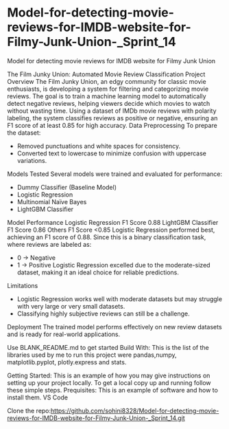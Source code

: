 # Model-for-detecting-movie-reviews-for-IMDB-website-for-Filmy-Junk-Union-_Sprint_14
Model for detecting movie reviews for IMDB website for Filmy Junk Union 

The Film Junky Union: Automated Movie Review Classification
Project Overview
The Film Junky Union, an edgy community for classic movie enthusiasts, is developing a system for filtering and categorizing movie reviews. The goal is to train a machine learning model to automatically detect negative reviews, helping viewers decide which movies to watch without wasting time.
Using a dataset of IMDb movie reviews with polarity labeling, the system classifies reviews as positive or negative, ensuring an F1 score of at least 0.85 for high accuracy.
Data Preprocessing
To prepare the dataset:
- Removed punctuations and white spaces for consistency.
- Converted text to lowercase to minimize confusion with uppercase variations.

Models Tested
Several models were trained and evaluated for performance:
- Dummy Classifier (Baseline Model)
- Logistic Regression
- Multinomial Naïve Bayes
- LightGBM Classifier

Model Performance
    Logistic Regression  F1 Score 0.88
    LightGBM Classifier  F1 Score 0.86
             Others      F1 Score <0.85
Logistic Regression performed best, achieving an F1 score of 0.88. Since this is a binary classification task, where reviews are labeled as:
- 0 → Negative
- 1 → Positive
Logistic Regression excelled due to the moderate-sized dataset, making it an ideal choice for reliable predictions.

Limitations
- Logistic Regression works well with moderate datasets but may struggle with very large or very small datasets.
- Classifying highly subjective reviews can still be a challenge.

Deployment
The trained model performs effectively on new review datasets and is ready for real-world applications.

Use BLANK_README.md to get started Build With: This is the list of the libraries used by me to run this project were pandas,numpy, matplotlib.pyplot, plotly.express and stats.

Getting Started: This is an example of how you may give instructions on setting up your project locally. To get a local copy up and running follow these simple steps. Prequisites: This is an example of software and how to install them. VS Code

Clone the repo:https://github.com/sohini8328/Model-for-detecting-movie-reviews-for-IMDB-website-for-Filmy-Junk-Union-_Sprint_14.git
